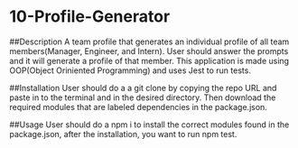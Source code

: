 # 10-Profile-Generator

##Description 
A team profile that generates an individual profile of all team members(Manager, Engineer, and Intern). User should answer the prompts and it will generate a profile of that member. This application is made using OOP(Object Oriniented Programming) and uses Jest to run tests.

##Installation
User should do a a git clone by copying the repo URL and paste in to the terminal and in the desired directory. Then download the required modules that are labeled dependencies in the package.json.

##Usage
User should do a npm i to install the correct modules found in the package.json, after the installation, you want to run npm test.
